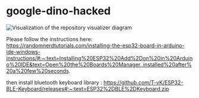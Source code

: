 # google-dino-hacked

![Visualization of the repository visualizer diagram](./diagram.svg)


Please follow the instructions here:
https://randomnerdtutorials.com/installing-the-esp32-board-in-arduino-ide-windows-instructions/#:~:text=Installing%20ESP32%20Add%2Don%20in%20Arduino%20IDE&text=Open%20the%20Boards%20Manager.,installed%20after%20a%20few%20seconds.

then install bluetooth keyboard library :
https://github.com/T-vK/ESP32-BLE-Keyboard/releases#:~:text=ESP32%2DBLE%2DKeyboard.zip
